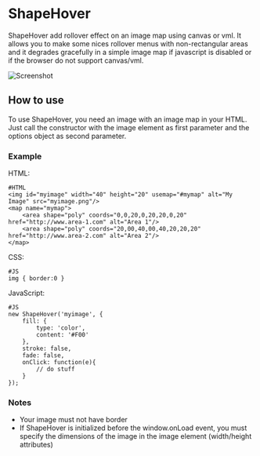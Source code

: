 ShapeHover
====

ShapeHover add rollover effect on an image map using canvas or vml. It allows you to make some nices rollover menus with non-rectangular areas and it degrades gracefully in a simple image map if javascript is disabled or if the browser do not support canvas/vml.

![Screenshot](http://github.com/Country/ShapeHover/raw/master/logo.png)

How to use
----------

To use ShapeHover, you need an image with an image map in your HTML. Just call the constructor with the image element as first parameter and the options object as second parameter.

### Example

HTML:

	#HTML
	<img id="myimage" width="40" height="20" usemap="#mymap" alt="My Image" src="myimage.png"/>
	<map name="mymap">
		<area shape="poly" coords="0,0,20,0,20,20,0,20" href="http://www.area-1.com" alt="Area 1"/>
		<area shape="poly" coords="20,00,40,00,40,20,20,20" href="http://www.area-2.com" alt="Area 2"/>
	</map>

CSS:

	#JS
	img { border:0 }

JavaScript:

	#JS
	new ShapeHover('myimage', {
		fill: {
			type: 'color',
			content: '#F00'
		},
		stroke: false,
		fade: false,
		onClick: function(e){
			// do stuff
		}
	});

### Notes

 * Your image must not have border
 * If ShapeHover is initialized before the window.onLoad event, you must specify the dimensions of the image in the image element (width/height attributes)